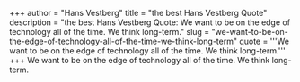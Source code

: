 +++
author = "Hans Vestberg"
title = "the best Hans Vestberg Quote"
description = "the best Hans Vestberg Quote: We want to be on the edge of technology all of the time. We think long-term."
slug = "we-want-to-be-on-the-edge-of-technology-all-of-the-time-we-think-long-term"
quote = '''We want to be on the edge of technology all of the time. We think long-term.'''
+++
We want to be on the edge of technology all of the time. We think long-term.
